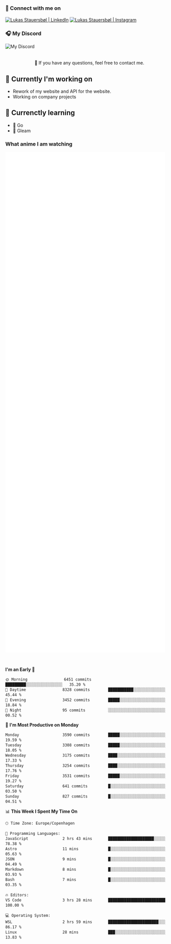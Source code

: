 ### 🔗 Connect with me on
<a href="https://www.instagram.com/lukas_stauersbol" target="_blank"><img align="center" src="https://raw.githubusercontent.com/stauersbol/stauersbol/main/images/instagram.svg" alt="Lukas Stauersbøl | LinkedIn" width="30px"/></a>
<a href="https://www.linkedin.com/in/lukas-stauersbol/" target="_blank"><img align="center" src="https://raw.githubusercontent.com/stauersbol/stauersbol/main/images/linkedin.svg" alt="Lukas Stauersbøl | Instagram" width="30px"/></a>

<p align="center">
 <h3>🎧 My Discord</h3>
 <img align="left" height="55px" src="https://discord.c99.nl/widget/theme-2/147806323323568128.png" alt="My Discord" />
</p>

<br/>
<br/>
<br/>
💬 If you have any questions, feel free to contact me.

## 🔭 Currently I'm working on
- Rework of my website and API for the website.
- Working on company projects
 
## 🌱 Currenctly learning
- 💙 Go
- 💜 Gleam

### What anime I am watching
<a href="https://anilist.co/user/slashiy/" align="center"><img align="center" width="500px" src="metrics.plugin.personal.anilist.svg" /></a>

<br/>

<!--START_SECTION:waka-->
**I'm an Early 🐤** 

```text
🌞 Morning                6451 commits        █████████░░░░░░░░░░░░░░░░   35.20 % 
🌆 Daytime                8328 commits        ███████████░░░░░░░░░░░░░░   45.44 % 
🌃 Evening                3452 commits        █████░░░░░░░░░░░░░░░░░░░░   18.84 % 
🌙 Night                  95 commits          ░░░░░░░░░░░░░░░░░░░░░░░░░   00.52 % 
```
📅 **I'm Most Productive on Monday** 

```text
Monday                   3590 commits        █████░░░░░░░░░░░░░░░░░░░░   19.59 % 
Tuesday                  3308 commits        █████░░░░░░░░░░░░░░░░░░░░   18.05 % 
Wednesday                3175 commits        ████░░░░░░░░░░░░░░░░░░░░░   17.33 % 
Thursday                 3254 commits        ████░░░░░░░░░░░░░░░░░░░░░   17.76 % 
Friday                   3531 commits        █████░░░░░░░░░░░░░░░░░░░░   19.27 % 
Saturday                 641 commits         █░░░░░░░░░░░░░░░░░░░░░░░░   03.50 % 
Sunday                   827 commits         █░░░░░░░░░░░░░░░░░░░░░░░░   04.51 % 
```


📊 **This Week I Spent My Time On** 

```text
🕑︎ Time Zone: Europe/Copenhagen

💬 Programming Languages: 
JavaScript               2 hrs 43 mins       ████████████████████░░░░░   78.38 % 
Astro                    11 mins             █░░░░░░░░░░░░░░░░░░░░░░░░   05.63 % 
JSON                     9 mins              █░░░░░░░░░░░░░░░░░░░░░░░░   04.49 % 
Markdown                 8 mins              █░░░░░░░░░░░░░░░░░░░░░░░░   03.93 % 
Bash                     7 mins              █░░░░░░░░░░░░░░░░░░░░░░░░   03.35 % 

🔥 Editors: 
VS Code                  3 hrs 28 mins       █████████████████████████   100.00 % 

💻 Operating System: 
WSL                      2 hrs 59 mins       ██████████████████████░░░   86.17 % 
Linux                    28 mins             ███░░░░░░░░░░░░░░░░░░░░░░   13.83 % 
```


<!--END_SECTION:waka-->
